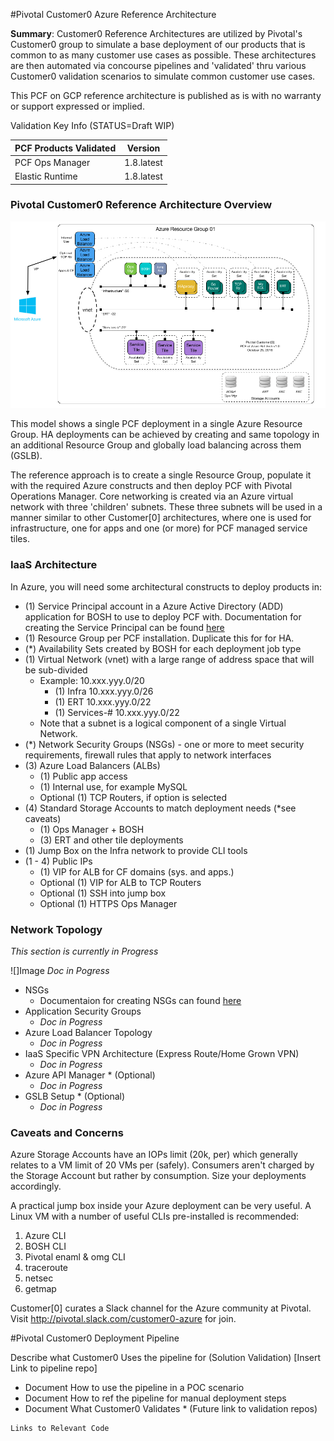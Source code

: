 #Pivotal Customer0 Azure Reference Architecture

__Summary__: Customer0 Reference Architectures are utilized by Pivotal's Customer0 group to simulate a base deployment of our products that is common to as many customer use cases as possible. These architectures are then automated via concourse pipelines and 'validated' thru various Customer0 validation scenarios to simulate common customer use cases.

This PCF on GCP reference architecture is published as is with no warranty or support expressed or implied.

Validation Key Info (STATUS=Draft WIP)

| PCF Products Validated        | Version                   |
| ----------------------------- |:-------------------------:|
| PCF Ops Manager               | 1.8.latest |
| Elastic Runtime               | 1.8.latest                |

### Pivotal Customer0 Reference Architecture Overview

  ![](../static/azure/images/PCF-Azure-RefArch-Customer0.png)

This model shows a single PCF deployment in a single Azure Resource Group. HA deployments can be achieved by creating and same topology in an additional Resource Group and globally load balancing across them (GSLB).

The reference approach is to create a single Resource Group, populate it with the required Azure constructs and then deploy PCF with Pivotal Operations Manager.  Core networking is created via an Azure virtual network with three 'children' subnets. These three subnets will be used in a manner similar to other Customer[0] architectures, where one is used for infrastructure, one for apps and one (or more) for PCF managed service tiles.

### IaaS Architecture

In Azure, you will need some architectural constructs to deploy products in:

  - (1) Service Principal account in a Azure Active Directory (ADD) application for BOSH to use to deploy PCF with.  Documentation for creating the Service Principal can be found  [here](http://docs-pcf-review.cfapps.io/pivotalcf/1-8/customizing/azure-prepare-env.html)
  - (1) Resource Group per PCF installation. Duplicate this for for HA.
  - (\*) Availability Sets created by BOSH for each deployment job type
  - (1) Virtual Network (vnet) with a large range of address space that will be sub-divided
    - Example: 10.xxx.yyy.0/20
      - (1) Infra 10.xxx.yyy.0/26
      - (1) ERT 10.xxx.yyy.0/22
      - (1) Services-# 10.xxx.yyy.0/22
    - Note that a subnet is a logical component of a single Virtual Network.
  - (\*) Network Security Groups (NSGs) - one or more to meet security requirements, firewall rules that apply to network interfaces
  - (3) Azure Load Balancers (ALBs)
    - (1) Public app access
    - (1) Internal use, for example MySQL
    - Optional (1) TCP Routers, if option is selected
  - (4) Standard Storage Accounts to match deployment needs (\*see caveats)
    - (1) Ops Manager + BOSH
    - (3) ERT and other tile deployments
  - (1) Jump Box on the Infra network to provide CLI tools
  - (1 - 4) Public IPs
    - (1) VIP for ALB for CF domains (sys. and apps.)
    - Optional (1) VIP for ALB to TCP Routers
    - Optional (1) SSH into jump box
    - Optional (1) HTTPS Ops Manager

### Network Topology
_This section is currently in Progress_

  ![]Image _Doc in Pogress_

  - NSGs
    - Documentaion for creating NSGs can found [here](http://docs-pcf-review.cfapps.io/pivotalcf/1-8/customizing/azure-om-deploy.html)
  - Application Security Groups
    - _Doc in Pogress_
  - Azure Load Balancer Topology
    - _Doc in Pogress_
  - IaaS Specific VPN Architecture (Express Route/Home Grown VPN)
    - _Doc in Pogress_
  - Azure API Manager * (Optional)
     - _Doc in Pogress_
  - GSLB Setup * (Optional)
     - _Doc in Pogress_

### Caveats and Concerns

Azure Storage Accounts have an IOPs limit (20k, per) which generally relates to a VM limit of 20 VMs per (safely). Consumers aren't charged by the Storage Account but rather by consumption. Size your deployments accordingly.

A practical jump box inside your Azure deployment can be very useful. A Linux VM with a number of useful CLIs pre-installed is recommended:

  1. Azure CLI
  2. BOSH CLI
  3. Pivotal enaml & omg CLI
  4. traceroute
  5. netsec
  6. getmap

Customer[0] curates a Slack channel for the Azure community at Pivotal. Visit http://pivotal.slack.com/customer0-azure for join.

#Pivotal Customer0 Deployment Pipeline

Describe what Customer0 Uses the pipeline for (Solution Validation)
[Insert Link to pipeline repo]


- Document How to use the pipeline in a POC scenario
- Document How to ref the pipeline for manual deployment steps
- Document What Customer0 Validates * (Future link to validation repos)


```
Links to Relevant Code
```
